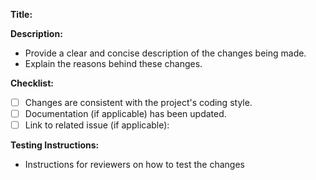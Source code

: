 **Title:**

**Description:**
* Provide a clear and concise description of the changes being made.
* Explain the reasons behind these changes.

**Checklist:**
- [ ] Changes are consistent with the project's coding style.
- [ ] Documentation (if applicable) has been updated.
- [ ] Link to related issue (if applicable):

**Testing Instructions:**
* Instructions for reviewers on how to test the changes

